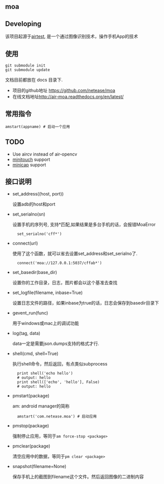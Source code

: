 ## moa
## Developing

该项目起源于[airtest](https://github.com/netease/airtest), 是一个通过图像识别技术，操作手机App的技术

## 使用

    git submodule init
    git submodule update
    
文档目前都放在 docs 目录下.

* 项目的github地址 <https://github.com/netease/moa>
* 在线文档地址<http://air-moa.readthedocs.org/en/latest/>

## 常用指令

	amstart(appname) # 启动一个应用

## TODO
* Use aircv instead of air-opencv
* [minitouch](https://github.com/openstf/minitouch) support
* [minicap](https://github.com/openstf/minicap) support

## 接口说明

- set\_address((host, port))

	设置adb的host和port

- set\_serialno(sn)

	设置手机的序列号, 支持*匹配,如果结果是多台手机的话，会报错MoaError

		set_serialno('cff*')

- connect(url)

	使用了这个函数，就可以省去设置set_address和set_serialno了.

		connect('moa://127.0.0.1:5037/cffab*')

- set\_basedir(base\_dir)

	设置你的工作目录，日志，图片都会以这个基准去查找

- set\_logfile(filename, inbase=True)

	设置日志文件的路径，如果inbase为true的话，日志会保存到basedir目录下

- gevent_run(func)

	用于windows或mac上的调试功能

- log(tag, data)

	data一定是需要json.dumps支持的格式才行.

- shell(cmd, shell=True)

	执行shell命令，然后返回，有点类似subprocess

		print shell('echo hello')
		# output: hello
		print shell(['echo', 'hello'], False)
		# output: hello

- pmstart(package)

	am: android manager的简称

		amstart('com.netease.moa') # 启动应用

- pmstop(package)

	强制停止应用，等同于`am force-stop <package>`

- pmclear(package)

	清空应用中的数据，等同于`pm clear <package>`

- snapshot(filename=None)

	保存手机上的截图到filename这个文件。然后返回图像的二进制内容
